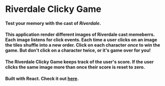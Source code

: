 # Riverdale Clicky Game

#### Test your memory with the cast of *Riverdale*.

####  This application render different images of Riverdale cast memeberrs. Each image listens for click events. Each time a user clicks on an image the tiles shuffle into a new order. Click on each character *once* to win the game. But don't click on a character twice, or it's game over for you!

#### The Riverdale Clicky Game keeps track of the user's score. If the user clicks the same image more than once their score is reset to zero.

#### Built with React. Check it out [here](https://kbefff.github.io/memory-game/).

<!-- ![screenshot](public/screenshot.png) -->